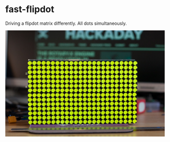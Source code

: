 # fast-flipdot
Driving a flipdot matrix differently. All dots simultaneously. 

![matrix](IMG_7713.jpg)
